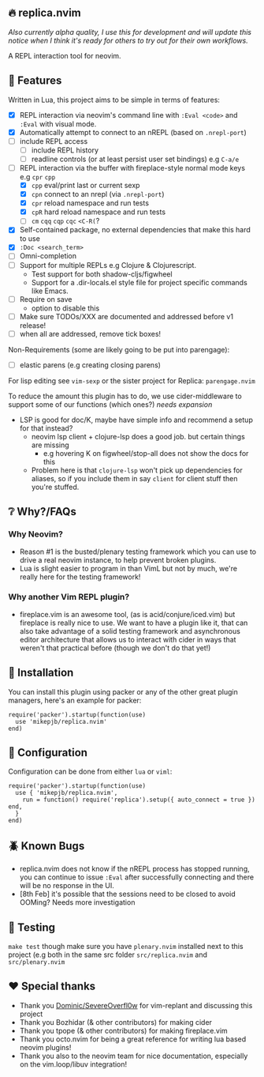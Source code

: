 ## :fire: replica.nvim

_Also currently alpha quality, I use this for development and will update this notice when I think it's ready for others to try out for their own workflows._

A REPL interaction tool for neovim.

## :dart: Features

Written in Lua, this project aims to be simple in terms of features:

- [X] REPL interaction via neovim's command line with `:Eval <code>` and `:Eval` with visual mode.
- [X] Automatically attempt to connect to an nREPL (based on `.nrepl-port`)
- [ ] include REPL access
  - [ ] include REPL history
  - [ ] readline controls (or at least persist user set bindings) e.g `C-a/e`
- [ ] REPL interaction via the buffer with fireplace-style normal mode keys e.g `cpr` `cpp`
  - [X] `cpp` eval/print last or current sexp
  - [X] `cpn` connect to an nrepl (via `.nrepl-port`)
  - [X] `cpr` reload namespace and run tests
  - [X] `cpR` hard reload namespace and run tests
  - [ ] `cm` `cqq` `cqp` `cqc` `<C-R(`?
- [X] Self-contained package, no external dependencies that make this hard to use
- [X] `:Doc <search_term>`
- [ ] Omni-completion
- [ ] Support for multiple REPLs e.g Clojure & Clojurescript.
  - Test support for both shadow-cljs/figwheel
  - Support for a .dir-locals.el style file for project specific commands like Emacs.
- [ ] Require on save
  - option to disable this
- [ ] Make sure TODOs/XXX are documented and addressed before v1 release!
- [ ] when all are addressed, remove tick boxes!

Non-Requirements (some are likely going to be put into parengage):
  - [ ] elastic parens (e.g creating closing parens)

For lisp editing see `vim-sexp` or the sister project for Replica: `parengage.nvim`

To reduce the amount this plugin has to do, we use cider-middleware to support some of our functions (which ones?) _needs expansion_

- LSP is good for doc/K, maybe have simple info and recommend a setup for that instead?
  - neovim lsp client + clojure-lsp does a good job. but certain things are missing
    - e.g hovering K on figwheel/stop-all does not show the docs for this
  - Problem here is that `clojure-lsp` won't pick up dependencies for aliases, so if you include them in say `client` for client stuff then you're stuffed.

## :grey_question: Why?/FAQs

### Why Neovim?

- Reason #1 is the busted/plenary testing framework which you can use to drive a real neovim instance, to help prevent
broken plugins.
- Lua is slight easier to program in than VimL but not by much, we're really here for the testing framework!

### Why another Vim REPL plugin?

- fireplace.vim is an awesome tool, (as is acid/conjure/iced.vim) but fireplace is really nice to use. We want to have
  a plugin like it, that can also take advantage of a solid testing framework and asynchronous editor architecture that
  allows us to interact with cider in ways that weren't that practical before (though we don't do that yet!)

## :mechanical_arm: Installation

You can install this plugin using packer or any of the other great plugin managers, here's an example for packer:
```
require('packer').startup(function(use)
  use 'mikepjb/replica.nvim'
end)
```

## :open_book: Configuration

Configuration can be done from either `lua` or `viml`:

```
require('packer').startup(function(use)
  use { 'mikepjb/replica.nvim',
    run = function() require('replica').setup({ auto_connect = true }) end,
  }
end)
```

## :beetle: Known Bugs

- replica.nvim does not know if the nREPL process has stopped running, you can continue to issue `:Eval` after
  successfully connecting and there will be no response in the UI.
- [8th Feb] it's possible that the sessions need to be closed to avoid OOMing? Needs more investigation

## :test_tube: Testing

`make test` though make sure you have `plenary.nvim` installed next to this project (e.g both in the same src folder
`src/replica.nvim` and `src/plenary.nvim`

## :heart: Special thanks

- Thank you [Dominic/SevereOverfl0w](https://github.com/SevereOverfl0w) for vim-replant and discussing this project
- Thank you Bozhidar (& other contributors) for making cider
- Thank you tpope (& other contributors) for making fireplace.vim
- Thank you octo.nvim for being a great reference for writing lua based neovim plugins!
- Thank you also to the neovim team for nice documentation, especially on the vim.loop/libuv integration!
